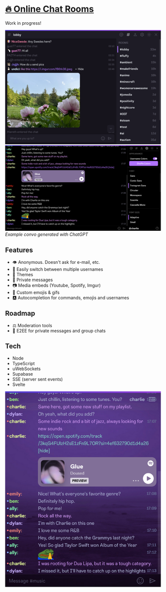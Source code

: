 # [🔥 Online Chat Rooms](https://natter.top)

Work in progress! 

![chat room screenshot 1](/screenshots/3.png)
![chat room screenshot 2](/screenshots/0.png)
_Example convo generated with ChatGPT_

## Features

- 👁 Anonymous. Doesn't ask for e-mail, etc.
- 👥 Easily switch between multiple usernames
- 🎨 Themes
- 💌 Private messages
- 📷 Media embeds (Youtube, Spotify, Imgur)
- 🐸 Custom emojis & gifs
- 🅰 Autocompletion for commands, emojis and usernames

## Roadmap

- ⚖ Moderation tools
- 🔐 E2EE for private messages and group chats

## Tech

- Node
- TypeScript 
- uWebSockets
- Supabase
- SSE (server sent events)
- Svelte

![chat room screenshot 3](/screenshots/1.png)
